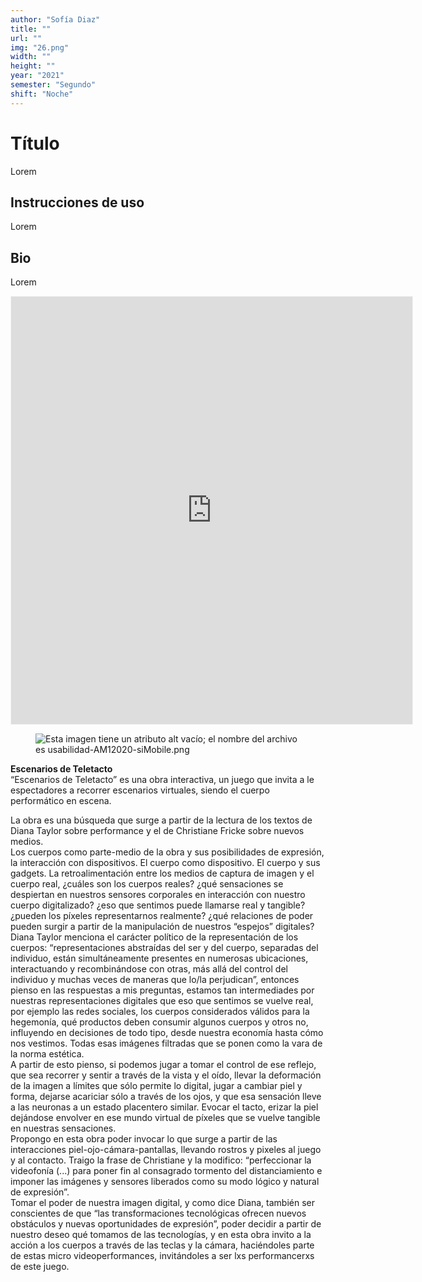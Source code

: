 ```yaml
---
author: "Sofía Diaz"
title: ""
url: ""
img: "26.png"
width: ""
height: ""
year: "2021"
semester: "Segundo"
shift: "Noche"
---
```


<p></p>

# Título

Lorem 

## Instrucciones de uso 

Lorem

## Bio

Lorem

<!-- wp:html -->
<p align="center"><iframe width="642" height="684" frameborder="0" scrolling="no" style="width:642px; margin:0 auto!important;border: 1px solid #F2F2F3; z-index: 100;" src="
https://editor.p5js.org/sofia_zeta/full/WETYPDzvT
"></iframe></p>
<!-- /wp:html -->

<!-- wp:image {"align":"center"} -->
<div class="wp-block-image"><figure class="aligncenter"><img src="https://am1-lacabanne.atamvirtual.com.ar/wp-content/uploads/2020/12/usabilidad-AM12020-siMobile.png" alt="Esta imagen tiene un atributo alt vacío; el nombre del archivo es usabilidad-AM12020-siMobile.png"/></figure></div>
<!-- /wp:image -->

<p><strong>Escenarios de Teletacto</strong><br>“Escenarios de Teletacto” es una obra interactiva, un juego que invita a le espectadores a recorrer escenarios virtuales, siendo el cuerpo performático en escena.</p>
<p>La obra es una búsqueda que surge a partir de la lectura de los textos de Diana Taylor sobre performance y el de Christiane Fricke sobre nuevos medios.<br>Los cuerpos como parte-medio de la obra y sus posibilidades de expresión, la interacción con dispositivos. El cuerpo como dispositivo. El cuerpo y sus gadgets. La retroalimentación entre los medios de captura de imagen y el cuerpo real, ¿cuáles son los cuerpos reales? ¿qué sensaciones se despiertan en nuestros sensores corporales en interacción con nuestro cuerpo digitalizado? ¿eso que sentimos puede llamarse real y tangible? ¿pueden los píxeles representarnos realmente? ¿qué relaciones de poder pueden surgir a partir de la manipulación de nuestros “espejos” digitales? Diana Taylor menciona el carácter político de la representación de los cuerpos: “representaciones abstraídas del ser y del cuerpo, separadas del individuo, están simultáneamente presentes en numerosas ubicaciones, interactuando y recombinándose con otras, más allá del control del individuo y muchas veces de maneras que lo/la perjudican”, entonces pienso en las respuestas a mis preguntas, estamos tan intermediades por nuestras representaciones digitales que eso que sentimos se vuelve real, por ejemplo las redes sociales, los cuerpos considerados válidos para la hegemonía, qué productos deben consumir algunos cuerpos y otros no, influyendo en decisiones de todo tipo, desde nuestra economía hasta cómo nos vestimos. Todas esas imágenes filtradas que se ponen como la vara de la norma estética.<br>A partir de esto pienso, si podemos jugar a tomar el control de ese reflejo, que sea recorrer y sentir a través de la vista y el oído, llevar la deformación de la imagen a límites que sólo permite lo digital, jugar a cambiar piel y forma, dejarse acariciar sólo a través de los ojos, y que esa sensación lleve a las neuronas a un estado placentero similar. Evocar el tacto, erizar la piel dejándose envolver en ese mundo virtual de píxeles que se vuelve tangible en nuestras sensaciones.<br>Propongo en esta obra poder invocar lo que surge a partir de las interacciones piel-ojo-cámara-pantallas, llevando rostros y pixeles al juego y al contacto. Traigo la frase de Christiane y la modifico: “perfeccionar la videofonía (...) para poner fin al consagrado tormento del distanciamiento e imponer las imágenes y sensores liberados como su modo lógico y natural de expresión”. <br>Tomar el poder de nuestra imagen digital, y como dice Diana, también ser conscientes de que “las transformaciones tecnológicas ofrecen nuevos obstáculos y nuevas oportunidades de expresión”, poder decidir a partir de nuestro deseo qué tomamos de las tecnologías, y en esta obra invito a la acción a los cuerpos a través de las teclas y la cámara, haciéndoles parte de estas micro videoperformances, invitándoles a ser lxs performancerxs de este juego.</p>
